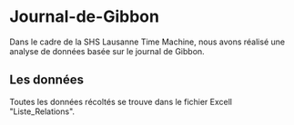 # Journal-de-Gibbon
Dans le cadre de la SHS Lausanne Time Machine, nous avons réalisé une analyse de données basée sur le journal de Gibbon.
## Les données
Toutes les données récoltés se trouve dans le fichier Excell "Liste_Relations".
